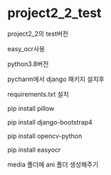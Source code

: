 # project2_2_test

project2_2의 test버전

easy_ocr사용

python3.8버전

pycharm에서 django 패키지 설치후


requirements.txt 설치

pip install pillow

pip install django-bootstrap4

pip install opencv-python

pip install easyocr


media 폴더에 ani 폴더 생성해주기
